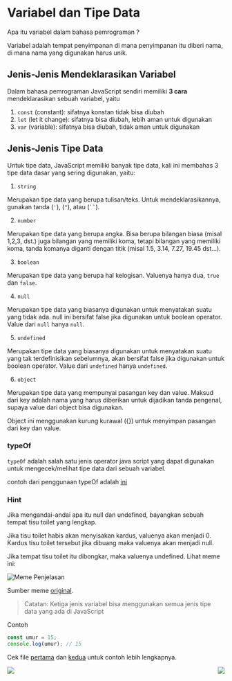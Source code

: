 # Variabel dan Tipe Data

Apa itu variabel dalam bahasa pemrograman ?

Variabel adalah tempat penyimpanan di mana penyimpanan itu diberi nama, di mana nama yang digunakan harus unik.

## Jenis-Jenis Mendeklarasikan Variabel

Dalam bahasa pemrograman JavaScript sendiri memiliki **3 cara** mendeklarasikan sebuah variabel, yaitu

1. `const` (constant): sifatnya konstan tidak bisa diubah
2. `let` (let it change): sifatnya bisa diubah, lebih aman untuk digunakan
3. `var` (variable): sifatnya bisa diubah, tidak aman untuk digunakan

## Jenis-Jenis Tipe Data

Untuk tipe data, JavaScript memiliki banyak tipe data,
kali ini membahas 3 tipe data dasar yang sering digunakan, yaitu:

1.  `string`

Merupakan tipe data yang berupa tulisan/teks. Untuk mendeklarasikannya, gunakan tanda (`'`), (`"`), atau (` `` `).

2.  `number`

Merupakan tipe data yang berupa angka. Bisa berupa bilangan biasa (misal 1,2,3, dst.) juga bilangan yang memiliki koma, tetapi bilangan yang memiliki koma, tanda komanya diganti dengan titik (misal 1.5, 3.14, 7.27, 19.45 dst...).

3.  `boolean`

Merupakan tipe data yang berupa hal kelogisan. Valuenya hanya dua, `true` dan `false`.

4. `null`

Merupakan tipe data yang biasanya digunakan untuk menyatakan suatu yang tidak ada. null ini bersifat false jika digunakan untuk boolean operator. Value dari `null` hanya `null`.

5. `undefined`

Merupakan tipe data yang biasanya digunakan untuk menyatakan suatu yang tak terdefinisikan sebelumnya, akan bersifat false jika digunakan untuk boolean operator. Value dari `undefined` hanya `undefined`.

6.  `object`

Merupakan tipe data yang mempunyai pasangan key dan value. Maksud dari key adalah nama yang harus diberikan untuk dijadikan tanda pengenal, supaya value dari object bisa digunakan.

Object ini menggunakan kurung kurawal ({}) untuk menyimpan pasangan dari key dan value.

### typeOf

`typeOf` adalah salah satu jenis operator java script yang dapat digunakan untuk mengecek/melihat tipe data dari sebuah variabel.

contoh dari penggunaan typeOf adalah [ini](typeOf.js)

### Hint

Jika mengandai-andai apa itu null dan undefined, bayangkan sebuah tempat tisu toilet yang lengkap.

Jika tisu toilet habis akan menyisakan kardus, valuenya akan menjadi 0. Kardus tisu toilet tersebut jika dibuang maka valuenya akan menjadi null.

Jika tempat tisu toilet itu dibongkar, maka valuenya undefined.
Lihat meme ini:

![Meme Penjelasan](https://pbs.twimg.com/media/DusCOfyXcAA9_F7?format=jpg&name=large)

Sumber meme [original](https://twitter.com/ddprrt/status/1074955395528040448).

> Catatan: Ketiga jenis variabel bisa menggunakan semua jenis tipe data yang ada di JavaScript

Contoh

```js
const umur = 15;
console.log(umur); // 15
```

Cek file [pertama](variableAndDataTypes1.js) dan [kedua](variableAndDataTypes2.js) untuk contoh lebih lengkapnya.

[<img align="left" src="https://api.bellshade.org/badge/navigation?badgeType=previous&text=Hello World" />](../001_hello_world)

[<img align="right" src="https://api.bellshade.org/badge/navigation?badgeType=next&text=Operator" />](../003_operator)
